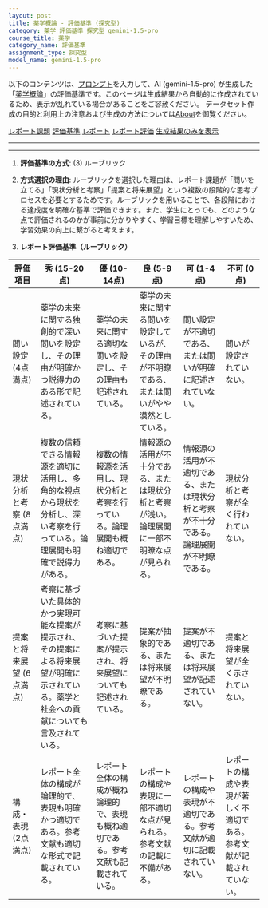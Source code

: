 ```yaml
---
layout: post
title: 薬学概論 - 評価基準 (探究型)
category: 薬学 評価基準 探究型 gemini-1.5-pro
course_title: 薬学
category_name: 評価基準
assignment_type: 探究型
model_name: gemini-1.5-pro
---
```


以下のコンテンツは、[プロンプト](http://127.0.0.1:8000/generated/薬学/gemini-1.5-pro/prompt_評価基準-探究型.md)を入力して、AI (gemini-1.5-pro) が生成した「[薬学概論](/contents/薬学/)」の評価基準です。このページは生成結果から自動的に作成されているため、表示が乱れている場合があることをご容赦ください。
データセット作成の目的と利用上の注意および生成の方法については[About](/About)を御覧ください。

[レポート課題](../レポート課題-探究型)
[評価基準](../評価基準-探究型)
[レポート](../レポート-探究型)
[レポート評価](../レポート評価-探究型)
[生成結果のみを表示](http://127.0.0.1:8000/generated/薬学/gemini-1.5-pro/評価基準-探究型.md)
  

***
***
  
1. **評価基準の方式**: (3) ルーブリック

2. **方式選択の理由**: ルーブリックを選択した理由は、レポート課題が「問いを立てる」「現状分析と考察」「提案と将来展望」という複数の段階的な思考プロセスを必要とするためです。ルーブリックを用いることで、各段階における達成度を明確な基準で評価できます。また、学生にとっても、どのような点で評価されるのかが事前に分かりやすく、学習目標を理解しやすいため、学習効果の向上に繋がると考えます。

3. **レポート評価基準（ルーブリック）**

| 評価項目 | 秀 (15-20点) | 優 (10-14点) | 良 (5-9点) | 可 (1-4点) | 不可 (0点) |
|---|---|---|---|---|---|
| 問い設定 (4点満点) | 薬学の未来に関する独創的で深い問いを設定し、その理由が明確かつ説得力のある形で記述されている。 | 薬学の未来に関する適切な問いを設定し、その理由も記述されている。 | 薬学の未来に関する問いを設定しているが、その理由が不明瞭である、または問いがやや漠然としている。 | 問い設定が不適切である、または問いが明確に記述されていない。 | 問いが設定されていない。 |
| 現状分析と考察 (8点満点) | 複数の信頼できる情報源を適切に活用し、多角的な視点から現状を分析し、深い考察を行っている。論理展開も明確で説得力がある。 | 複数の情報源を活用し、現状分析と考察を行っている。論理展開も概ね適切である。 | 情報源の活用が不十分である、または現状分析と考察が浅い。論理展開に一部不明瞭な点が見られる。 | 情報源の活用が不適切である、または現状分析と考察が不十分である。論理展開が不明瞭である。 | 現状分析と考察が全く行われていない。 |
| 提案と将来展望 (6点満点) | 考察に基づいた具体的かつ実現可能な提案が提示され、その提案による将来展望が明確に示されている。薬学と社会への貢献についても言及されている。 | 考察に基づいた提案が提示され、将来展望についても記述されている。 | 提案が抽象的である、または将来展望が不明瞭である。 | 提案が不適切である、または将来展望が記述されていない。 | 提案と将来展望が全く示されていない。 |
| 構成・表現 (2点満点) | レポート全体の構成が論理的で、表現も明確かつ適切である。参考文献も適切な形式で記載されている。 | レポート全体の構成が概ね論理的で、表現も概ね適切である。参考文献も記載されている。 | レポートの構成や表現に一部不適切な点が見られる。参考文献の記載に不備がある。 | レポートの構成や表現が不適切である。参考文献が適切に記載されていない。 | レポートの構成や表現が著しく不適切である。参考文献が記載されていない。 |

